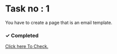 # Task no : 1

You have to create a page that is an email template.

### <span>&#10003;</span> Completed

<a target="_blank" href="https://banoqabilassignment2task1.netlify.app/" > Click here To Check.</a>

